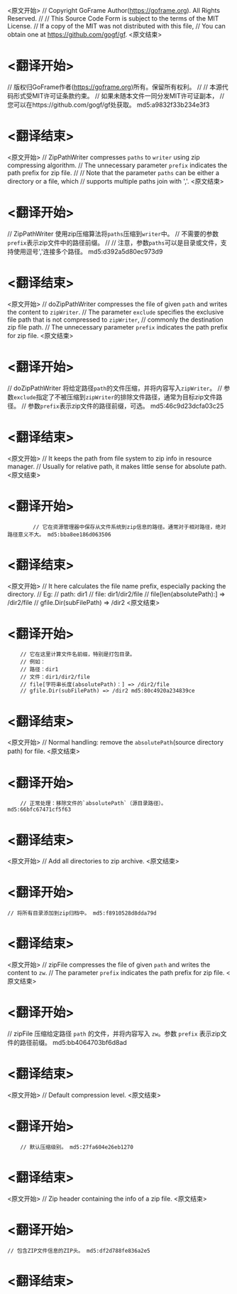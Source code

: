 
<原文开始>
// Copyright GoFrame Author(https://goframe.org). All Rights Reserved.
//
// This Source Code Form is subject to the terms of the MIT License.
// If a copy of the MIT was not distributed with this file,
// You can obtain one at https://github.com/gogf/gf.
<原文结束>

# <翻译开始>
// 版权归GoFrame作者(https://goframe.org)所有。保留所有权利。
//
// 本源代码形式受MIT许可证条款约束。
// 如果未随本文件一同分发MIT许可证副本，
// 您可以在https://github.com/gogf/gf处获取。 md5:a9832f33b234e3f3
# <翻译结束>


<原文开始>
// ZipPathWriter compresses `paths` to `writer` using zip compressing algorithm.
// The unnecessary parameter `prefix` indicates the path prefix for zip file.
//
// Note that the parameter `paths` can be either a directory or a file, which
// supports multiple paths join with ','.
<原文结束>

# <翻译开始>
// ZipPathWriter 使用zip压缩算法将`paths`压缩到`writer`中。
// 不需要的参数`prefix`表示zip文件中的路径前缀。
//
// 注意，参数`paths`可以是目录或文件，支持使用逗号','连接多个路径。 md5:d392a5d80ec973d9
# <翻译结束>


<原文开始>
// doZipPathWriter compresses the file of given `path` and writes the content to `zipWriter`.
// The parameter `exclude` specifies the exclusive file path that is not compressed to `zipWriter`,
// commonly the destination zip file path.
// The unnecessary parameter `prefix` indicates the path prefix for zip file.
<原文结束>

# <翻译开始>
// doZipPathWriter 将给定路径`path`的文件压缩，并将内容写入`zipWriter`。
// 参数`exclude`指定了不被压缩到`zipWriter`的排除文件路径，通常为目标zip文件路径。
// 参数`prefix`表示zip文件的路径前缀，可选。 md5:46c9d23dcfa03c25
# <翻译结束>


<原文开始>
			// It keeps the path from file system to zip info in resource manager.
			// Usually for relative path, it makes little sense for absolute path.
<原文结束>

# <翻译开始>
			// 它在资源管理器中保存从文件系统到zip信息的路径。通常对于相对路径，绝对路径意义不大。 md5:bba8ee186d063506
# <翻译结束>


<原文开始>
		// It here calculates the file name prefix, especially packing the directory.
		// Eg:
		// path: dir1
		// file: dir1/dir2/file
		// file[len(absolutePath):] => /dir2/file
		// gfile.Dir(subFilePath)   => /dir2
<原文结束>

# <翻译开始>
		// 它在这里计算文件名前缀，特别是打包目录。
		// 例如：
		// 路径：dir1
		// 文件：dir1/dir2/file
		// file[字符串长度(absolutePath)：] => /dir2/file
		// gfile.Dir(subFilePath) => /dir2 md5:80c4920a234839ce
# <翻译结束>


<原文开始>
// Normal handling: remove the `absolutePath`(source directory path) for file.
<原文结束>

# <翻译开始>
		// 正常处理：移除文件的`absolutePath`（源目录路径）。 md5:66bfc67471cf5f63
# <翻译结束>


<原文开始>
// Add all directories to zip archive.
<原文结束>

# <翻译开始>
	// 将所有目录添加到zip归档中。 md5:f8910528d8dda79d
# <翻译结束>


<原文开始>
// zipFile compresses the file of given `path` and writes the content to `zw`.
// The parameter `prefix` indicates the path prefix for zip file.
<原文结束>

# <翻译开始>
// zipFile 压缩给定路径 `path` 的文件，并将内容写入 `zw`。参数 `prefix` 表示zip文件的路径前缀。 md5:bb4064703bf6d8ad
# <翻译结束>


<原文开始>
// Default compression level.
<原文结束>

# <翻译开始>
		// 默认压缩级别。 md5:27fa604e26eb1270
# <翻译结束>


<原文开始>
// Zip header containing the info of a zip file.
<原文结束>

# <翻译开始>
	// 包含ZIP文件信息的ZIP头。 md5:df2d788fe836a2e5
# <翻译结束>

